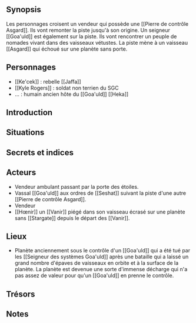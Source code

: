 ## Synopsis

Les personnages croisent un vendeur qui possède une [[Pierre de contrôle Asgard]]. Ils vont remonter la piste jusqu'à son origine. Un seigneur [[Goa'uld]] est également sur la piste. Ils vont rencontrer un peuple de nomades vivant dans des vaisseaux vétustes. La piste mène à un vaisseau [[Asgard]] qui échoué sur une planète sans porte.
## Personnages

- [[Ke'cek]] : rebelle [[Jaffa]]
- [[Kyle Rogers]] : soldat non terrien du SGC
- ... : humain ancien hôte du [[Goa'uld]] [[Heka]]
## Introduction
## Situations
## Secrets et indices
## Acteurs

- Vendeur ambulant passant par la porte des étoiles.
- Vassal [[Goa'uld]] aux ordres de [[Seshat]] suivant la piste d'une autre [[Pierre de contrôle Asgard]].
- Vendeur
- [[Hœnir]] un [[Vanir]] piégé dans son vaisseau écrasé sur une planète sans [[Stargate]] depuis le départ des [[Vanir]].
## Lieux

- Planète anciennement sous le contrôle d'un [[Goa'uld]] qui a été tué par les [[Seigneur des systèmes Goa'uld]] après une bataille qui a laissé un grand nombre d'épaves de vaisseaux en orbite et à la surface de la planète. La planète est devenue une sorte d'immense décharge qui n'a pas assez de valeur pour qu'un [[Goa'uld]] en prenne le contrôle.
## Trésors
## Notes
